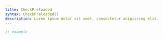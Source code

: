```yaml
---
title: CheckPreloaded
syntax: CheckPreloaded()
description: Lorem ipsum dolor sit amet, consectetur adipiscing elit.
---
```


```javascript
// example
```